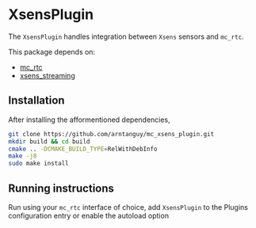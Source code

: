 # XsensPlugin

The `XsensPlugin` handles integration between `Xsens` sensors and `mc_rtc`.

This package depends on:
- [mc_rtc](https://github.com/jrl-umi3218/mc_rtc)
- [xsens_streaming](https://github.com/arntanguy/xsens_streaming)

## Installation

After installing the afformentioned dependencies,

```sh
git clone https://github.com/arntanguy/mc_xsens_plugin.git
mkdir build && cd build
cmake .. -DCMAKE_BUILD_TYPE=RelWithDebInfo
make -j8
sudo make install
```

## Running instructions

Run using your `mc_rtc` interface of choice, add `XsensPlugin` to the Plugins configuration entry or enable the autoload option
